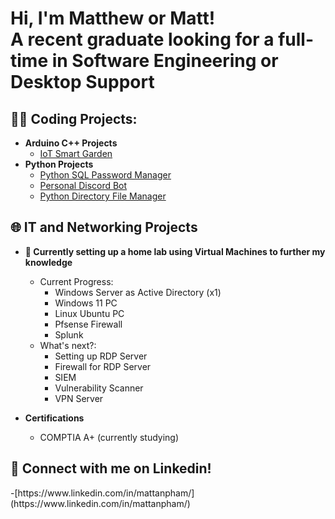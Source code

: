 <h1>Hi, I'm Matthew or Matt! <br/><a>A recent graduate looking for a full-time in Software Engineering or Desktop Support</a></h1>

<h2>👨‍💻 Coding Projects:</h2>

- <b>Arduino C++ Projects</b>
  - [IoT Smart Garden](https://github.com/mattanpham/IoTSmartGarden)
- <b>Python Projects</b>
  - [Python SQL Password Manager](https://github.com/mattanpham/Python-SQL-password-manager)
  - [Personal Discord Bot](https://github.com/mattanpham/MattBot)
  - [Python Directory File Manager]()

<h2>🌐 IT and Networking Projects</h2>

- <b>🌱 Currently setting up a home lab using Virtual Machines to further my knowledge</b>
  - Current Progress:
    - Windows Server as Active Directory (x1)
    - Windows 11 PC
    - Linux Ubuntu PC
    - Pfsense Firewall
    - Splunk
  - What's next?:
    - Setting up RDP Server
    - Firewall for RDP Server
    - SIEM
    - Vulnerability Scanner
    - VPN Server
      
- <b>Certifications</b>
  - COMPTIA A+ (currently studying)

<h2> 🤳 Connect with me on Linkedin!</h2>
-[https://www.linkedin.com/in/mattanpham/](https://www.linkedin.com/in/mattanpham/)

<!--
Here are some ideas to get you started:

- 🔭 I’m currently working on ...
- 🌱 I’m currently learning ...
- 👯 I’m looking to collaborate on ...
- 🤔 I’m looking for help with ...
- 💬 Ask me about ...
- 📫 How to reach me: ...
- 😄 Pronouns: ...
- ⚡ Fun fact: ...
-->
